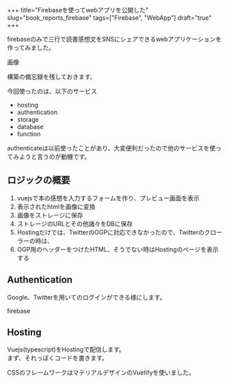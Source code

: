 +++
title="Firebaseを使ってwebアプリを公開した"
slug="book_reports_firebase"
tags=["Firebase", "WebApp"]
draft="true"
+++

firebaseのみで三行で読書感想文をSNSにシェアできるwebアプリケーションを作ってみました。  

画像
 
構築の備忘録を残しておきます。  

今回使ったのは、以下のサービス

- hosting
- authentication
- storage
- database
- function

authenticateは以前使ったことがあり、大変便利だったので他のサービスを使ってみようと言うのが動機です。  

## ロジックの概要
1. vuejsで本の感想を入力するフォームを作り、プレビュー画面を表示  
1. 表示されたhtmlを画像に変換  
1. 画像をストレージに保存  
1. ストレージのURLとその他諸々をDBに保存  
1. Hostingだけでは、TwitterのOGPに対応できなかったので、Twitterのクローラーの時は、
1. OGP用のヘッダーをつけたHTML、そうでない時はHostingのページを表示する  

## Authentication
Google、Twitterを用いてのログインができる様にします。

firebase

## Hosting
Vuejs(typescript)をHostingで配信します。  
まず、それっぽくコードを書きます。  

CSSのフレームワークはマテリアルデザインのVuetifyを使いました。  


